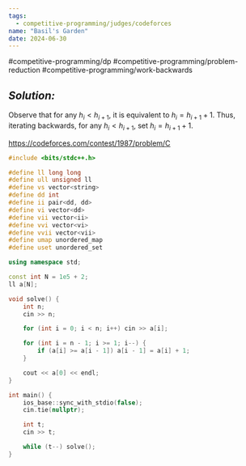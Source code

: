 ```yaml
---
tags:
  - competitive-programming/judges/codeforces
name: "Basil's Garden"
date: 2024-06-30
---
```

#competitive-programming/dp #competitive-programming/problem-reduction #competitive-programming/work-backwards 
## _Solution:_
Observe that for any $h_i<h_{i+1}$, it is equivalent to $h_i=h_{i+1}+1$. Thus, iterating backwards, for any $h_i<h_{i+1}$, set $h_i=h_{i+1}+1$.

https://codeforces.com/contest/1987/problem/C
```cpp
#include <bits/stdc++.h>

#define ll long long
#define ull unsigned ll
#define vs vector<string>
#define dd int
#define ii pair<dd, dd>
#define vi vector<dd>
#define vii vector<ii>
#define vvi vector<vi>
#define vvii vector<vii>
#define umap unordered_map
#define uset unordered_set

using namespace std;

const int N = 1e5 + 2;
ll a[N];

void solve() {
    int n;
    cin >> n;

    for (int i = 0; i < n; i++) cin >> a[i];

    for (int i = n - 1; i >= 1; i--) {
        if (a[i] >= a[i - 1]) a[i - 1] = a[i] + 1;
    }

    cout << a[0] << endl;
}

int main() {
    ios_base::sync_with_stdio(false);
    cin.tie(nullptr);

    int t;
    cin >> t;

    while (t--) solve();
}
```
